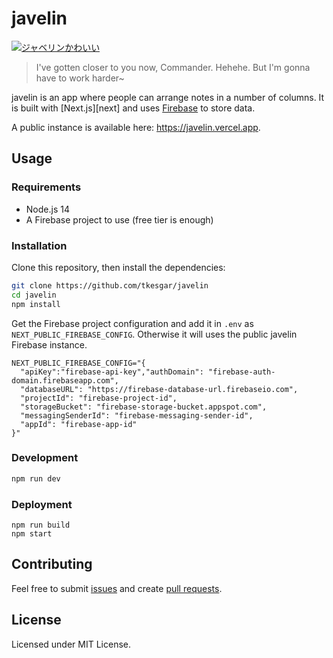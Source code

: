 # javelin

[![ジャベリンかわいい](https://cdn.donmai.us/original/a5/35/__javelin_azur_lane_drawn_by_moupii_hitsuji_no_ki__a535453fe8057a3bb34797589317856f.png)](https://www.pixiv.net/en/artworks/73661871)

> I've gotten closer to you now, Commander. Hehehe. But I'm gonna have to work
> harder~

javelin is an app where people can arrange notes in a number of columns. It is
built with [Next.js][next] and uses [Firebase][firebase] to store data.

A public instance is available here: https://javelin.vercel.app.

## Usage

### Requirements

- Node.js 14
- A Firebase project to use (free tier is enough)

### Installation

Clone this repository, then install the dependencies:

```bash
git clone https://github.com/tkesgar/javelin
cd javelin
npm install
```

Get the Firebase project configuration and add it in `.env` as
`NEXT_PUBLIC_FIREBASE_CONFIG`. Otherwise it will uses the public javelin
Firebase instance.

```
NEXT_PUBLIC_FIREBASE_CONFIG="{
  "apiKey":"firebase-api-key","authDomain": "firebase-auth-domain.firebaseapp.com",
  "databaseURL": "https://firebase-database-url.firebaseio.com",
  "projectId": "firebase-project-id",
  "storageBucket": "firebase-storage-bucket.appspot.com",
  "messagingSenderId": "firebase-messaging-sender-id",
  "appId": "firebase-app-id"
}"
```

### Development

```bash
npm run dev
```

### Deployment

```
npm run build
npm start
```

## Contributing

Feel free to submit [issues] and create [pull requests][pulls].

## License

Licensed under MIT License.

<!-- prettier-ignore-start -->
[firebase]: https://firebase.google.com/
[issues]: https://github.com/tkesgar/javelin/issues
[pulls]: https://github.com/tkesgar/javelin/pulls
<!-- prettier-ignore-end -->
